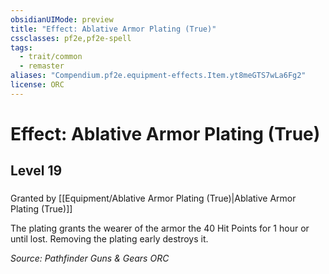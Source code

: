 ```yaml
---
obsidianUIMode: preview
title: "Effect: Ablative Armor Plating (True)"
cssclasses: pf2e,pf2e-spell
tags:
  - trait/common
  - remaster
aliases: "Compendium.pf2e.equipment-effects.Item.yt8meGTS7wLa6Fg2"
license: ORC
---
```

# Effect: Ablative Armor Plating (True)
## Level 19
### 






Granted by [[Equipment/Ablative Armor Plating (True)|Ablative Armor Plating (True)]]

The plating grants the wearer of the armor the 40 Hit Points for 1 hour or until lost. Removing the plating early destroys it.

*Source: Pathfinder Guns & Gears*
*ORC*